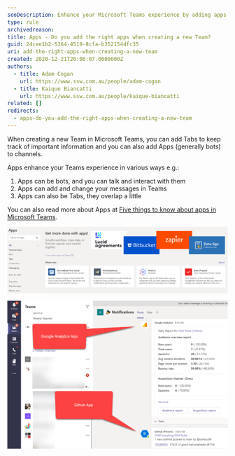 ```yaml
---
seoDescription: Enhance your Microsoft Teams experience by adding apps that integrate with bots, change messages, and provide valuable insights
type: rule
archivedreason:
title: Apps - Do you add the right apps when creating a new Team?
guid: 24cee1b2-5364-4519-8cfa-b352154dfc35
uri: add-the-right-apps-when-creating-a-new-team
created: 2020-12-21T20:00:07.0000000Z
authors:
  - title: Adam Cogan
    url: https://www.ssw.com.au/people/adam-cogan
  - title: Kaique Biancatti
    url: https://www.ssw.com.au/people/kaique-biancatti
related: []
redirects:
  - apps-do-you-add-the-right-apps-when-creating-a-new-team
---
```


When creating a new Team in Microsoft Teams, you can add Tabs to keep track of important information and you can also add Apps (generally bots) to channels.

<!--endintro-->

Apps enhance your Teams experience in various ways e.g.:

1. Apps can be bots, and you can talk and interact with them
2. Apps can add and change your messages in Teams
3. Apps can also be Tabs, they overlap a little

You can also read more about Apps at [Five things to know about apps in Microsoft Teams](https://support.microsoft.com/en-us/office/five-things-to-know-about-apps-in-microsoft-teams-747492ee-7cdd-4115-a993-8c7e7f98a3d0).

![Figure: There are various apps you can add to channels](teams-apps.png)

![Figure: Apps for Google Analytics and GitHub in a channel](teams-analytics-app.png)
